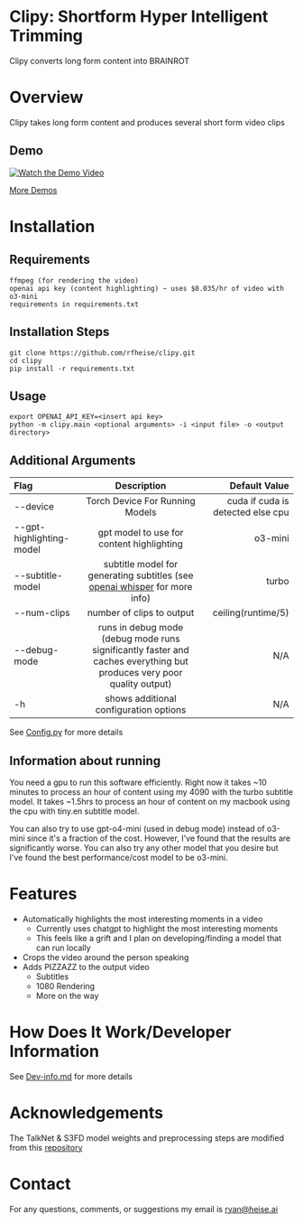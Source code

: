 # Clipy: Shortform Hyper Intelligent Trimming
Clipy converts long form content into BRAINROT

# Overview

Clipy takes long form content and produces several short form video clips

## Demo 

[![Watch the Demo Video](https://api.habits.heise.ai/media/other/video3.jpg)](https://www.youtube.com/watch?v=nlpSfOkrqXM)

[More Demos](https://www.youtube.com/channel/UCX7QM2FDjp6vTTGdy27wv4Q)



# Installation 

## Requirements

```
ffmpeg (for rendering the video)
openai api key (content highlighting) ~ uses $0.035/hr of video with o3-mini
requirements in requirements.txt
```
 
## Installation Steps

```
git clone https://github.com/rfheise/clipy.git
cd clipy
pip install -r requirements.txt
```

## Usage 


```
export OPENAI_API_KEY=<insert api key>
python -m clipy.main <optional arguments> -i <input file> -o <output directory>
```



## Additional Arguments


| Flag | Description | Default Value |
| :----------- | :------------: | ------------: |
| --device <device>     | Torch Device For Running Models        | cuda if cuda is detected else cpu      |
| --gpt-highlighting-model <model>      | gpt model to use for content highlighting         | o3-mini        |
| --subtitle-model <model>     | subtitle model for generating subtitles (see [openai whisper](https://github.com/openai/whisper) for more info)       | turbo        |
| --num-clips <number> | number of clips to output | ceiling(runtime/5) |
| --debug-mode | runs in debug mode (debug mode runs significantly faster and caches everything but produces very poor quality output) | N/A |
| -h | shows additional configuration options | N/A |

See [Config.py](clipy/Utilities/Config/Config.py) for more details

## Information about running

You need a gpu to run this software efficiently. Right now it takes ~10 minutes to process an hour of content using my 4090 with the turbo subtitle model. It takes ~1.5hrs to process an hour of content on my macbook using the cpu with tiny.en subtitle model. 

You can also try to use gpt-o4-mini (used in debug mode) instead of o3-mini since it's a fraction of the cost. However, I've found that the results are significantly worse. You can also try any other model that you desire but I've found the best performance/cost model to be o3-mini.

# Features
* Automatically highlights the most interesting moments in a video
    * Currently uses chatgpt to highlight the most interesting moments
    * This feels like a grift and I plan on developing/finding a model that can run locally
* Crops the video around the person speaking
* Adds PIZZAZZ to the output video 
    * Subtitles
    * 1080 Rendering
    * More on the way

# How Does It Work/Developer Information
See [Dev-info.md](Dev-info.md) for more details

# Acknowledgements  
The TalkNet & S3FD model weights and preprocessing steps are modified from this [repository](https://github.com/TaoRuijie/TalkNet-ASD)

# Contact 
For any questions, comments, or suggestions my email is ryan@heise.ai


